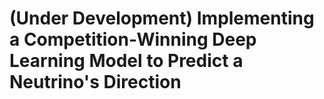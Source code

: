 # (Under Development) Implementing a Competition-Winning Deep Learning Model to Predict a Neutrino's Direction
